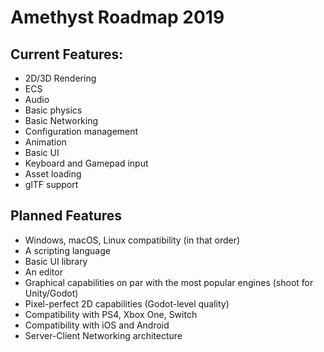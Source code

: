 # Amethyst Roadmap 2019

## Current Features:

- 2D/3D Rendering
- ECS
- Audio
- Basic physics
- Basic Networking
- Configuration management
- Animation
- Basic UI
- Keyboard and Gamepad input
- Asset loading
- glTF support 

## Planned Features

- Windows, macOS, Linux compatibility (in that order)
- A scripting language
- Basic UI library
- An editor
- Graphical capabilities on par with the most popular engines (shoot for Unity/Godot)
- Pixel-perfect 2D capabilities (Godot-level quality)
- Compatibility with PS4, Xbox One, Switch
- Compatibility with iOS and Android
- Server-Client Networking architecture

